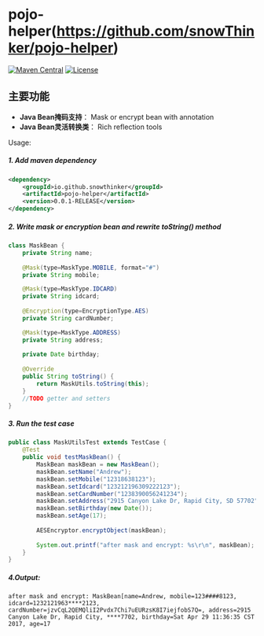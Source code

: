 # pojo-helper(https://github.com/snowThinker/pojo-helper)

[![Maven Central](https://img.shields.io/maven-central/v/io.github.snowthinker/mybatis-helper.svg?label=Maven%20Central)](https://mvnrepository.com/artifact/io.github.snowthinker/mybatis-helper)
[![License](https://img.shields.io/badge/license-Apache%202-4EB1BA.svg)](https://www.apache.org/licenses/LICENSE-2.0.html)

## 主要功能

* **Java Bean掩码支持**： Mask or encrypt bean with annotation
* **Java Bean灵活转换类**： Rich reflection tools

Usage:
##### 1. Add maven dependency
	
```xml
<dependency>
	<groupId>io.github.snowthinker</groupId>
	<artifactId>pojo-helper</artifactId>
	<version>0.0.1-RELEASE</version>
</dependency>
```


##### 2. Write mask or encryption bean and rewrite toString() method

```java  
class MaskBean {
	private String name;
	
	@Mask(type=MaskType.MOBILE, format="#")
	private String mobile;

	@Mask(type=MaskType.IDCARD)
	private String idcard;
	
	@Encryption(type=EncryptionType.AES)
	private String cardNumber;

	@Mask(type=MaskType.ADDRESS)
	private String address;
	
	private Date birthday;
	
	@Override
	public String toString() {
		return MaskUtils.toString(this);
	}
	//TODO getter and setters
}
```

##### 3. Run the test case

```java
public class MaskUtilsTest extends TestCase {
	@Test
	public void testMaskBean() {
		MaskBean maskBean = new MaskBean();
		maskBean.setName("Andrew");
		maskBean.setMobile("12318638123");
		maskBean.setIdcard("123212196309222123");
		maskBean.setCardNumber("1238390056241234");
		maskBean.setAddress("2915 Canyon Lake Dr, Rapid City, SD 57702");
		maskBean.setBirthday(new Date());
		maskBean.setAge(17);
		
		AESEncryptor.encryptObject(maskBean);
		
		System.out.printf("after mask and encrypt: %s\r\n", maskBean);
	}
}
```

##### 4.Output: 
```
after mask and encrypt: MaskBean[name=Andrew, mobile=123####8123, idcard=1232121963****2123, cardNumber=jzvCqL2QEMQliI2Pvdx7Chi7uEURzsK8I7iejfobS7Q=, address=2915 Canyon Lake Dr, Rapid City, ****7702, birthday=Sat Apr 29 11:36:35 CST 2017, age=17
```
